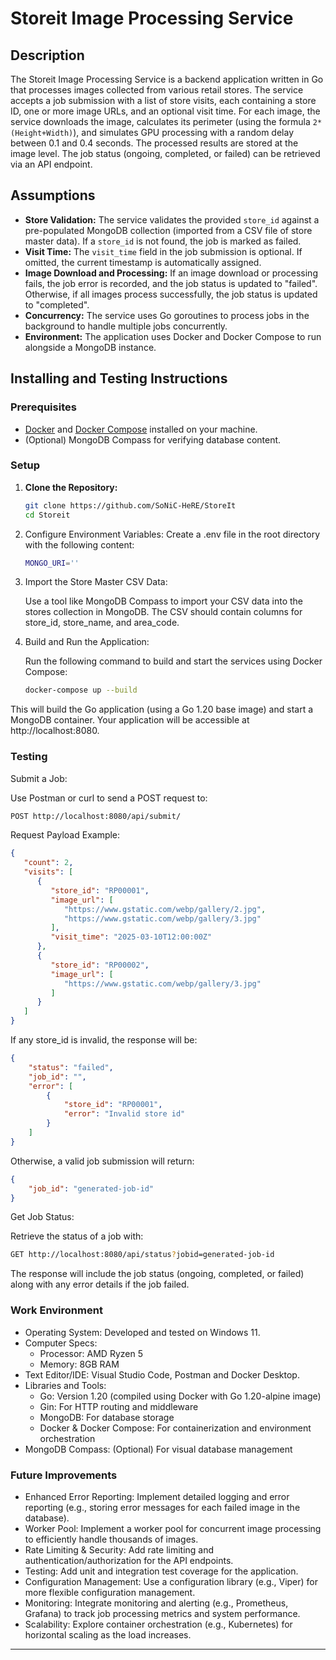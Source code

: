 # Storeit Image Processing Service

## Description

The Storeit Image Processing Service is a backend application written in Go that processes images collected from various retail stores. The service accepts a job submission with a list of store visits, each containing a store ID, one or more image URLs, and an optional visit time. For each image, the service downloads the image, calculates its perimeter (using the formula `2*(Height+Width)`), and simulates GPU processing with a random delay between 0.1 and 0.4 seconds. The processed results are stored at the image level. The job status (ongoing, completed, or failed) can be retrieved via an API endpoint.

## Assumptions

- **Store Validation:** The service validates the provided `store_id` against a pre-populated MongoDB collection (imported from a CSV file of store master data). If a `store_id` is not found, the job is marked as failed.
- **Visit Time:** The `visit_time` field in the job submission is optional. If omitted, the current timestamp is automatically assigned.
- **Image Download and Processing:** If an image download or processing fails, the job error is recorded, and the job status is updated to "failed". Otherwise, if all images process successfully, the job status is updated to "completed".
- **Concurrency:** The service uses Go goroutines to process jobs in the background to handle multiple jobs concurrently.
- **Environment:** The application uses Docker and Docker Compose to run alongside a MongoDB instance.

## Installing and Testing Instructions

### Prerequisites

- [Docker](https://www.docker.com/get-started) and [Docker Compose](https://docs.docker.com/compose/install/) installed on your machine.
- (Optional) MongoDB Compass for verifying database content.

### Setup

1. **Clone the Repository:**

   ```bash
   git clone https://github.com/SoNiC-HeRE/StoreIt
   cd Storeit
   ```

2. Configure Environment Variables:
Create a .env file in the root directory with the following content:

    ```bash
    MONGO_URI=''
    ```

3. Import the Store Master CSV Data:

    Use a tool like MongoDB Compass to import your CSV data into the stores collection in MongoDB. The CSV should contain columns for store_id, store_name, and area_code.

4. Build and Run the Application:

    Run the following command to build and start the services using Docker Compose:

    ```bash
    docker-compose up --build
    ```
This will build the Go application (using a Go 1.20 base image) and start a MongoDB container. Your application will be accessible at http://localhost:8080.

### Testing
Submit a Job:

Use Postman or curl to send a POST request to:

```bash
POST http://localhost:8080/api/submit/
```

Request Payload Example:

```json
{
   "count": 2,
   "visits": [
      {
         "store_id": "RP00001",
         "image_url": [
            "https://www.gstatic.com/webp/gallery/2.jpg",
            "https://www.gstatic.com/webp/gallery/3.jpg"
         ],
         "visit_time": "2025-03-10T12:00:00Z"
      },
      {
         "store_id": "RP00002",
         "image_url": [
            "https://www.gstatic.com/webp/gallery/3.jpg"
         ]
      }
   ]
}
```

If any store_id is invalid, the response will be:

```json
{
    "status": "failed",
    "job_id": "",
    "error": [
        {
            "store_id": "RP00001",
            "error": "Invalid store id"
        }
    ]
}
```
Otherwise, a valid job submission will return:

```json
{
    "job_id": "generated-job-id"
}
```

Get Job Status:

Retrieve the status of a job with:

```bash
GET http://localhost:8080/api/status?jobid=generated-job-id
```

The response will include the job status (ongoing, completed, or failed) along with any error details if the job failed.

### Work Environment
- Operating System: Developed and tested on Windows 11.
- Computer Specs:
    - Processor: AMD Ryzen 5 
    - Memory: 8GB RAM
- Text Editor/IDE: Visual Studio Code, Postman and Docker Desktop.
- Libraries and Tools:
    - Go: Version 1.20 (compiled using Docker with Go 1.20-alpine image)
    - Gin: For HTTP routing and middleware
    - MongoDB: For database storage
    - Docker & Docker Compose: For containerization and environment orchestration
- MongoDB Compass: (Optional) For visual database management

### Future Improvements
- Enhanced Error Reporting: Implement detailed logging and error reporting (e.g., storing error messages for each failed image in the database).
- Worker Pool: Implement a worker pool for concurrent image processing to efficiently handle thousands of images.
- Rate Limiting & Security: Add rate limiting and authentication/authorization for the API endpoints.
- Testing: Add unit and integration test coverage for the application.
- Configuration Management: Use a configuration library (e.g., Viper) for more flexible configuration management.
- Monitoring: Integrate monitoring and alerting (e.g., Prometheus, Grafana) to track job processing metrics and system performance.
- Scalability: Explore container orchestration (e.g., Kubernetes) for horizontal scaling as the load increases.

<hr/>